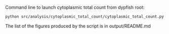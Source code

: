 Command line to launch cytoplasmic total count from dypfish root: 

```python src/analysis/cytoplasmic_total_count/cytoplasmic_total_count.py```

The list of the figures produced by the script is in output/README.md
